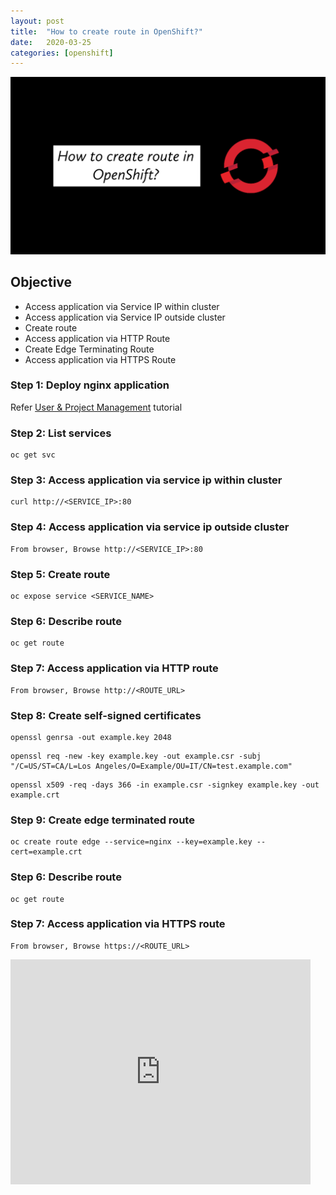 ```yaml
---
layout: post
title:  "How to create route in OpenShift?"
date:   2020-03-25
categories: [openshift]
---
```


![How to create route in OpenShift?](https://raw.githubusercontent.com/sagar-jadhav/sagar-jadhav.github.io/master/static/img/_posts/openshift/2.png)

## Objective
- Access application via Service IP within cluster
- Access application via Service IP outside cluster
- Create route
- Access application via HTTP Route
- Create Edge Terminating Route
- Access application via HTTPS Route 

### Step 1: Deploy nginx application
Refer [User & Project Management](./1_user_and_project_management.md) tutorial

### Step 2: List services
```
oc get svc
```

### Step 3: Access application via service ip within cluster
```
curl http://<SERVICE_IP>:80
```

### Step 4: Access application via service ip outside cluster
```
From browser, Browse http://<SERVICE_IP>:80
```

### Step 5: Create route
```
oc expose service <SERVICE_NAME>
```

### Step 6: Describe route
```
oc get route
```

### Step 7: Access application via HTTP route
```
From browser, Browse http://<ROUTE_URL>
```

### Step 8: Create self-signed certificates
```
openssl genrsa -out example.key 2048
```
```
openssl req -new -key example.key -out example.csr -subj "/C=US/ST=CA/L=Los Angeles/O=Example/OU=IT/CN=test.example.com"
```
```
openssl x509 -req -days 366 -in example.csr -signkey example.key -out example.crt
```

### Step 9: Create edge terminated route
```
oc create route edge --service=nginx --key=example.key --cert=example.crt
```

### Step 6: Describe route
```
oc get route
```

### Step 7: Access application via HTTPS route
``` 
From browser, Browse https://<ROUTE_URL>
```

<iframe width="480" height="360" src="https://www.youtube.com/embed/yO-PECEA-Nc" frameborder="0"></iframe>
